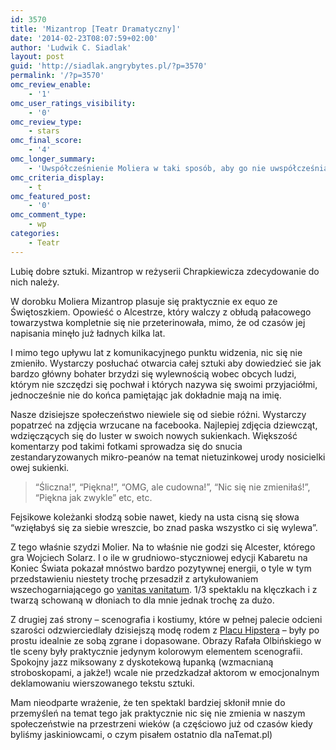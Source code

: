 ```yaml
---
id: 3570
title: 'Mizantrop [Teatr Dramatyczny]'
date: '2014-02-23T08:07:59+02:00'
author: 'Ludwik C. Siadlak'
layout: post
guid: 'http://siadlak.angrybytes.pl/?p=3570'
permalink: '/?p=3570'
omc_review_enable:
    - '1'
omc_user_ratings_visibility:
    - '0'
omc_review_type:
    - stars
omc_final_score:
    - '4'
omc_longer_summary:
    - 'Uwspółcześnienie Moliera w taki sposób, aby go nie uwspółcześniać? Lubię to.'
omc_criteria_display:
    - t
omc_featured_post:
    - '0'
omc_comment_type:
    - wp
categories:
    - Teatr
---
```


Lubię dobre sztuki. Mizantrop w reżyserii Chrapkiewicza zdecydowanie do nich należy.

W dorobku Moliera Mizantrop plasuje się praktycznie ex equo ze Świętoszkiem. Opowieść o Alcestrze, który walczy z obłudą pałacowego towarzystwa kompletnie się nie przeterinowała, mimo, że od czasów jej napisania minęło już ładnych kilka lat.

I mimo tego upływu lat z komunikacyjnego punktu widzenia, nic się nie zmieniło. Wystarczy posłuchać otwarcia całej sztuki aby dowiedzieć sie jak bardzo główny bohater brzydzi się wylewnością wobec obcych ludzi, którym nie szczędzi się pochwał i których nazywa się swoimi przyjaciółmi, jednocześnie nie do końca pamiętając jak dokładnie mają na imię.

Nasze dzisiejsze społeczeństwo niewiele się od siebie różni. Wystarczy popatrzeć na zdjęcia wrzucane na facebooka. Najlepiej zdjęcia dziewcząt, wdzięczących się do luster w swoich nowych sukienkach. Większość komentarzy pod takimi fotkami sprowadza się do snucia zestandaryzowanych mikro-peanów na temat nietuzinkowej urody nosicielki owej sukienki.

> “Śliczna!”, “Piękna!”, “OMG, ale cudowna!”, “Nic się nie zmieniłaś!”, “Piękna jak zwykle” etc, etc.

Fejsikowe koleżanki słodzą sobie nawet, kiedy na usta cisną się słowa “wzięłabyś się za siebie wreszcie, bo znad paska wszystko ci się wylewa”.

Z tego właśnie szydzi Molier. Na to właśnie nie godzi się Alcester, którego gra Wojciech Solarz. I o ile w grudniowo-styczniowej edycji Kabaretu na Koniec Świata pokazał mnóstwo bardzo pozytywnej energii, o tyle w tym przedstawieniu niestety trochę przesadził z artykułowaniem wszechogarniającego go [vanitas vanitatum](https://pl.wikipedia.org/wiki/Vanitas). 1/3 spektaklu na klęczkach i z twarzą schowaną w dłoniach to dla mnie jednak trochę za dużo.

Z drugiej zaś strony – scenografia i kostiumy, które w pełnej palecie odcieni szarości odzwierciedlały dzisiejszą modę rodem z [Placu Hipstera](http://natemat.pl/68035,pomylka-mapy-google-plac-zbawiciela-to-plac-hipstera) – były po prostu idealnie ze sobą zgrane i dopasowane. Obrazy Rafała Olbińskiego w tle sceny były praktycznie jedynym kolorowym elementem scenografii. Spokojny jazz miksowany z dyskotekową łupanką (wzmacnianą stroboskopami, a jakże!) wcale nie przedzkadzał aktorom w emocjonalnym deklamowaniu wierszowanego tekstu sztuki.

Mam nieodparte wrażenie, że ten spektakl bardziej skłonił mnie do przemyśleń na temat tego jak praktycznie nic się nie zmienia w naszym społeczeństwie na przestrzeni wieków (a częściowo już od czasów kiedy byliśmy jaskiniowcami, o czym pisałem ostatnio dla naTemat.pl)